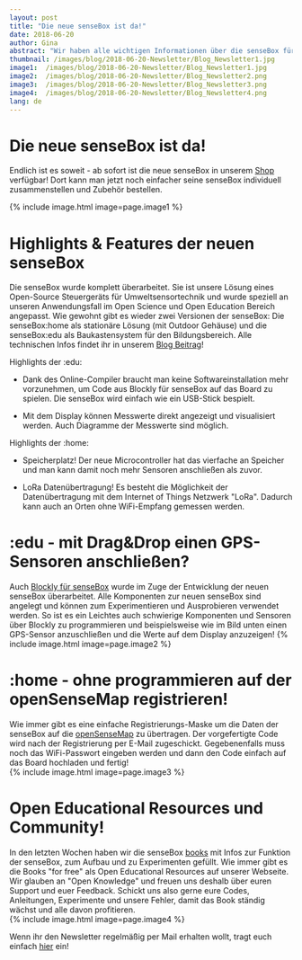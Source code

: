 ```yaml
---
layout: post
title: "Die neue senseBox ist da!"
date: 2018-06-20
author: Gina
abstract: "Wir haben alle wichtigen Informationen über die senseBox für euch übersichtlich in unserem Newsletter zusammengefasst."
thumbnail: /images/blog/2018-06-20-Newsletter/Blog_Newsletter1.jpg
image1:  /images/blog/2018-06-20-Newsletter/Blog_Newsletter1.jpg
image2:  /images/blog/2018-06-20-Newsletter/Blog_Newsletter2.png
image3:  /images/blog/2018-06-20-Newsletter/Blog_Newsletter3.png
image4:  /images/blog/2018-06-20-Newsletter/Blog_Newsletter4.png
lang: de
---
```

Die neue senseBox ist da!
============
Endlich ist es soweit - ab sofort ist die neue senseBox in unserem [Shop](https://www.sensebox.kaufen) verfügbar! Dort kann man jetzt noch einfacher seine senseBox individuell zusammenstellen und Zubehör bestellen.

{% include image.html image=page.image1 %}

Highlights & Features der neuen senseBox
============
Die senseBox wurde komplett überarbeitet. Sie ist unsere Lösung eines Open-Source Steuergeräts für Umweltsensortechnik und wurde speziell an unseren Anwendungsfall im Open Science und Open Education Bereich angepasst. Wie gewohnt gibt es wieder zwei Versionen der senseBox: Die senseBox:home als stationäre Lösung (mit Outdoor Gehäuse) und die senseBox:edu als Baukastensystem für den Bildungsbereich. Alle technischen Infos findet ihr in unserem [Blog Beitrag](https://sensebox.de/blog/2018-03-06-senseBox_MCU)!

Highlights der :edu:

- Dank des Online-Compiler braucht man keine Softwareinstallation mehr vorzunehmen, um Code aus Blockly für senseBox auf das Board zu spielen. Die senseBox wird einfach wie ein USB-Stick bespielt.

- Mit dem Display können Messwerte direkt angezeigt und visualisiert werden. Auch Diagramme der Messwerte sind möglich.

Highlights der :home:
- Speicherplatz! Der neue Microcontroller hat das vierfache an Speicher und man kann damit noch mehr Sensoren anschließen als zuvor.

- LoRa Datenübertragung! Es besteht die Möglichkeit der Datenübertragung mit dem Internet of Things Netzwerk "LoRa". Dadurch kann auch an Orten ohne WiFi-Empfang gemessen werden.


:edu - mit Drag&Drop einen GPS-Sensoren anschließen?
============
Auch [Blockly für senseBox](https://blockly.sensebox.de/ardublockly/?lang=de&board=sensebox-mcu) wurde im Zuge der Entwicklung der neuen senseBox überarbeitet. Alle Komponenten zur neuen senseBox sind angelegt und können zum Experimentieren und Ausprobieren verwendet werden. So ist es ein Leichtes auch schwierige Komponenten und Sensoren über Blockly zu programmieren und beispielsweise wie im Bild unten einen GPS-Sensor anzuschließen und die Werte auf dem Display anzuzeigen!
{% include image.html image=page.image2 %}

:home - ohne programmieren auf der openSenseMap registrieren!
============
Wie immer gibt es eine einfache Registrierungs-Maske um die Daten der senseBox auf die [openSenseMap](https://opensensemap.org) zu übertragen. Der vorgefertigte Code wird nach der Registrierung per E-Mail zugeschickt. Gegebenenfalls muss noch das WiFi-Passwort eingeben  werden und dann den Code einfach auf das Board hochladen und fertig!   
{% include image.html image=page.image3 %}

Open Educational Resources und Community!
============
In den letzten Wochen haben wir die senseBox [books](https://sensebox.de/de/books) mit Infos zur Funktion der senseBox, zum Aufbau und zu Experimenten gefüllt. Wie immer gibt es die Books "for free" als Open Educational Resources auf unserer Webseite. Wir glauben an "Open Knowledge" und freuen uns deshalb über euren Support und euer Feedback. Schickt uns also gerne eure Codes, Anleitungen, Experimente und unsere Fehler, damit das Book ständig wächst und alle davon profitieren.   
{% include image.html image=page.image4 %}

Wenn ihr den Newsletter regelmäßig per Mail erhalten wollt, tragt euch einfach [hier](https://sensebox.de/#newsletter) ein!
